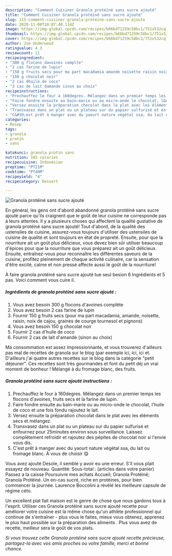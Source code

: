 ```yaml
---
description: "Comment Cuisiner Granola protéiné sans sucre ajouté"
title: "Comment Cuisiner Granola protéiné sans sucre ajouté"
slug: 115-comment-cuisiner-granola-proteine-sans-sucre-ajoute
date: 2020-11-08T10:07:40.114Z
image: https://img-global.cpcdn.com/recipes/b66bd71259c58bc1/751x532cq70/granola-proteine-sans-sucre-ajoute-photo-principale-de-la-recette.jpg
thumbnail: https://img-global.cpcdn.com/recipes/b66bd71259c58bc1/751x532cq70/granola-proteine-sans-sucre-ajoute-photo-principale-de-la-recette.jpg
cover: https://img-global.cpcdn.com/recipes/b66bd71259c58bc1/751x532cq70/granola-proteine-sans-sucre-ajoute-photo-principale-de-la-recette.jpg
author: Joe Underwood
ratingvalue: 4.3
reviewcount: 11
recipeingredient:
- "300 g flocons davoines complte"
- "2 cas farine de lupin"
- "150 g fruits secs pour ma part macadamia amande noisette raisin noix de cajou graines de courge tournesol et pignons"
- "150 g chocolat noir"
- "2 cas dhuile de coco"
- "2 cas de lait damande sinon au choix"
recipeinstructions:
- "Prechauffez le four à 160degres. Mélangez dans un premier temps les flocons d&#39;avoines, fruits secs et la farine de lupin."
- "Faire fondre ensuite au bain-marie ou au micro-onde le chocolat, l&#39;huile de coco et une fois fondu rajoutez le lait."
- "Versez ensuite la préparation chocolat dans le plat avec les éléments secs et mélangez."
- "Transvasez dans un plat ou un plateau sur du papier sulfurisé et enfournez pour 25minutes environ sous surveillance. Laissez complètement refroidir et rajoutez des pépites de chocolat noir si l&#39;envie vous dis."
- "C&#39;est prêt à manger avec du yaourt nature végétal ssa, du lait ou fromage blanc. À vous de choisir 😋"
categories:
- Resep
tags:
- granola
- protin
- sans

katakunci: granola protin sans 
nutrition: 103 calories
recipecuisine: Indonesian
preptime: "PT21M"
cooktime: "PT40M"
recipeyield: "4"
recipecategory: Dessert

---
```



![Granola protéiné sans sucre ajouté](https://img-global.cpcdn.com/recipes/b66bd71259c58bc1/751x532cq70/granola-proteine-sans-sucre-ajoute-photo-principale-de-la-recette.jpg)

En général, les gens ont d'abord abandonné granola protéiné sans sucre ajouté parce qu'ils craignent que le goût de leur cuisine ne corresponde pas à leurs attentes. Il y a plusieurs choses qui affectent la qualité gustative de granola protéiné sans sucre ajouté! Tout d'abord, de la qualité des ustensiles de cuisine, assurez-vous toujours d'utiliser des ustensiles de cuisine de qualité et sont toujours en état de propreté. Ensuite, pour que la nourriture ait un goût plus délicieux, vous devez bien sûr utiliser beaucoup d'épices pour que la nourriture que vous préparez ait un goût délicieux. Ensuite, entraînez-vous pour reconnaître les différentes saveurs de la cuisine, profitez pleinement de chaque activité culinaire, car la sensation d'être excité, calme et non pressé affecte aussi le goût de la nourriture!

<!--inarticleads1-->

À faire granola protéiné sans sucre ajouté tue seul besion 6 Ingrédients et 5 pas. Voici comment vous cuire il.

##### Ingrédients de granola protéiné sans sucre ajouté :

1. Vous avez besoin 300 g flocons d&#39;avoines complète
1. Vous avez besoin 2 cas farine de lupin
1. Fournir 150 g fruits secs (pour ma part macadamia, amande, noisette, raisin, noix de cajou, graines de courge tournesol et pignons)
1. Vous avez besoin 150 g chocolat noir
1. Fournir 2 cas d&#39;huile de coco
1. Fournir 2 cas de lait d&#39;amande (sinon au choix)


Ma consommation est assez impressionnante, et vous trouverez d&#39;ailleurs pas mal de recettes de granola sur le blog (par exemple ici, ici, ici et. D&#39;ailleurs j&#39;ai quatre autres recettes sur le blog dans la catégorie &#34;petit déjeuner&#34;. Ces recettes sont très gourmandes et font du petit déj un vrai moment de bonheur ! Mélangé à du fromage blanc, des fruits. 

<!--inarticleads2-->

##### Granola protéiné sans sucre ajouté instructions :

1. Prechauffez le four à 160degres. Mélangez dans un premier temps les flocons d&#39;avoines, fruits secs et la farine de lupin.
1. Faire fondre ensuite au bain-marie ou au micro-onde le chocolat, l&#39;huile de coco et une fois fondu rajoutez le lait.
1. Versez ensuite la préparation chocolat dans le plat avec les éléments secs et mélangez.
1. Transvasez dans un plat ou un plateau sur du papier sulfurisé et enfournez pour 25minutes environ sous surveillance. Laissez complètement refroidir et rajoutez des pépites de chocolat noir si l&#39;envie vous dis.
1. C&#39;est prêt à manger avec du yaourt nature végétal ssa, du lait ou fromage blanc. À vous de choisir 😋


Vous avez ajouté Desole, il semble y avoir eu une erreur. S&#39;il vous plait essayez de nouveau. Quantité: Sous-total : (articles dans votre panier) Passez a la caisse Poursuivre mes achats Accueil; Granola Protéiné; Granola Protéiné. Un en-cas sucré, riche en protéines, pour bien commencer la journée. Laurence Boccolini a révélé les meilleure capsule de régime céto. 

<!--inarticleads1-->

<p>
Un excellent plat fait maison est le genre de chose que nous gardons tous à l'esprit. Utiliser ces Granola protéiné sans sucre ajouté recette pour améliorer votre cuisine est la même chose qu'un athlète professionnel qui continue de s'entraîner - plus vous le faites, mieux vous obtenez, apprenez le plus haut possible sur la préparation des aliments . Plus vous avez de recette, meilleur sera le goût de vos plats.
</p>

<p>
<i>Si vous trouvez cette Granola protéiné sans sucre ajouté recette précieuse, partagez-la avec vos amis proches ou votre famille, merci et bonne chance.</i>
</p>
